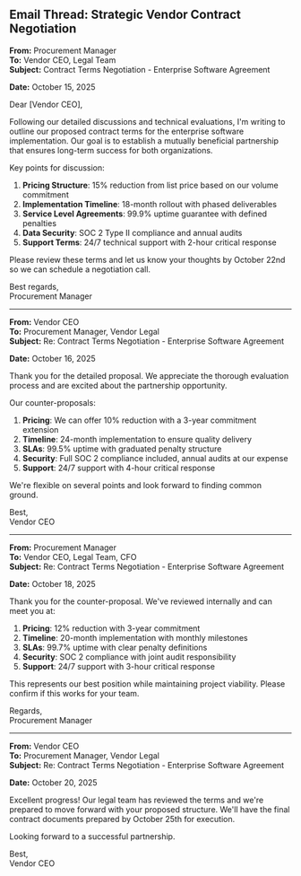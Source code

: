 ## Email Thread: Strategic Vendor Contract Negotiation

**From:** Procurement Manager  
**To:** Vendor CEO, Legal Team  
**Subject:** Contract Terms Negotiation - Enterprise Software Agreement  

**Date:** October 15, 2025  

Dear [Vendor CEO],  

Following our detailed discussions and technical evaluations, I'm writing to outline our proposed contract terms for the enterprise software implementation. Our goal is to establish a mutually beneficial partnership that ensures long-term success for both organizations.  

Key points for discussion:  
1. **Pricing Structure**: 15% reduction from list price based on our volume commitment  
2. **Implementation Timeline**: 18-month rollout with phased deliverables  
3. **Service Level Agreements**: 99.9% uptime guarantee with defined penalties  
4. **Data Security**: SOC 2 Type II compliance and annual audits  
5. **Support Terms**: 24/7 technical support with 2-hour critical response  

Please review these terms and let us know your thoughts by October 22nd so we can schedule a negotiation call.  

Best regards,  
Procurement Manager  

---  

**From:** Vendor CEO  
**To:** Procurement Manager, Vendor Legal  
**Subject:** Re: Contract Terms Negotiation - Enterprise Software Agreement  

**Date:** October 16, 2025  

Thank you for the detailed proposal. We appreciate the thorough evaluation process and are excited about the partnership opportunity.  

Our counter-proposals:  
1. **Pricing**: We can offer 10% reduction with a 3-year commitment extension  
2. **Timeline**: 24-month implementation to ensure quality delivery  
3. **SLAs**: 99.5% uptime with graduated penalty structure  
4. **Security**: Full SOC 2 compliance included, annual audits at our expense  
5. **Support**: 24/7 support with 4-hour critical response  

We're flexible on several points and look forward to finding common ground.  

Best,  
Vendor CEO  

---  

**From:** Procurement Manager  
**To:** Vendor CEO, Legal Team, CFO  
**Subject:** Re: Contract Terms Negotiation - Enterprise Software Agreement  

**Date:** October 18, 2025  

Thank you for the counter-proposal. We've reviewed internally and can meet you at:  

1. **Pricing**: 12% reduction with 3-year commitment  
2. **Timeline**: 20-month implementation with monthly milestones  
3. **SLAs**: 99.7% uptime with clear penalty definitions  
4. **Security**: SOC 2 compliance with joint audit responsibility  
5. **Support**: 24/7 support with 3-hour critical response  

This represents our best position while maintaining project viability. Please confirm if this works for your team.  

Regards,  
Procurement Manager  

---  

**From:** Vendor CEO  
**To:** Procurement Manager, Vendor Legal  
**Subject:** Re: Contract Terms Negotiation - Enterprise Software Agreement  

**Date:** October 20, 2025  

Excellent progress! Our legal team has reviewed the terms and we're prepared to move forward with your proposed structure. We'll have the final contract documents prepared by October 25th for execution.  

Looking forward to a successful partnership.  

Best,  
Vendor CEO